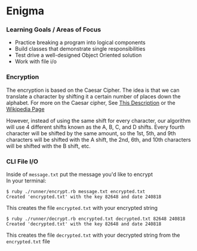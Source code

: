 # Enigma
### Learning Goals / Areas of Focus
* Practice breaking a program into logical components
* Build classes that demonstrate single responsibilities
* Test drive a well-designed Object Oriented solution
* Work with file i/o
### Encryption
The encryption is based on the Caesar Cipher. The idea is that we can translate a character by shifting it a certain number of places down the alphabet. For more on the Caesar cipher, See [This Description](http://practicalcryptography.com/ciphers/caesar-cipher/) or the [Wikipedia Page](https://en.wikipedia.org/wiki/Caesar_cipher)

However, instead of using the same shift for every character, our algorithm will use 4 different shifts known as the A, B, C, and D shifts. Every fourth character will be shifted by the same amount, so the 1st, 5th, and 9th characters will be shifted with the A shift, the 2nd, 6th, and 10th characters will be shifted with the B shift, etc.

### CLI File I/O
Inside of `message.txt` put the message you'd like to encrypt\
In your terminal:
```
$ ruby ./runner/encrypt.rb message.txt encrypted.txt
Created 'encrypted.txt' with the key 82648 and date 240818
```
This creates the file `encrypted.txt` with your encrypted string
```
$ ruby ./runner/decrypt.rb encrypted.txt decrypted.txt 82648 240818
Created 'decrypted.txt' with the key 82648 and date 240818
```
This creates the file `decrypted.txt` with your decrypted string from the `encrypted.txt` file
